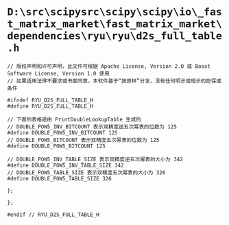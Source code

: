 # `D:\src\scipysrc\scipy\scipy\io\_fast_matrix_market\fast_matrix_market\dependencies\ryu\ryu\d2s_full_table.h`

```
// 版权声明和许可声明，此文件可根据 Apache License, Version 2.0 或 Boost Software License, Version 1.0 使用
// 如果适用法律不要求或书面同意，本软件基于“按原样”分发，没有任何明示或暗示的担保或条件

#ifndef RYU_D2S_FULL_TABLE_H
#define RYU_D2S_FULL_TABLE_H

// 下面的表格是由 PrintDoubleLookupTable 生成的
// DOUBLE_POW5_INV_BITCOUNT 表示双精度逆五次幂表的位数为 125
#define DOUBLE_POW5_INV_BITCOUNT 125
// DOUBLE_POW5_BITCOUNT 表示双精度五次幂表的位数为 125
#define DOUBLE_POW5_BITCOUNT 125

// DOUBLE_POW5_INV_TABLE_SIZE 表示双精度逆五次幂表的大小为 342
#define DOUBLE_POW5_INV_TABLE_SIZE 342
// DOUBLE_POW5_TABLE_SIZE 表示双精度五次幂表的大小为 326
#define DOUBLE_POW5_TABLE_SIZE 326

};

};

#endif // RYU_D2S_FULL_TABLE_H
```